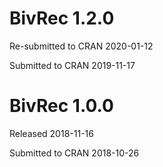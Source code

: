 # BivRec 1.2.0

Re-submitted to CRAN 2020-01-12

Submitted to CRAN 2019-11-17

# BivRec 1.0.0

Released 2018-11-16

Submitted to CRAN 2018-10-26



